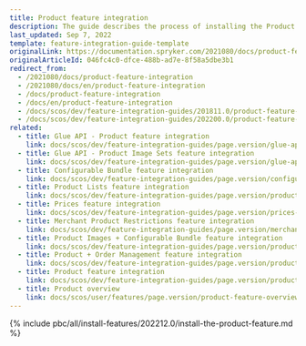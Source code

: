 ```yaml
---
title: Product feature integration
description: The guide describes the process of installing the Product Concrete Search Widget feature in your project.
last_updated: Sep 7, 2022
template: feature-integration-guide-template
originalLink: https://documentation.spryker.com/2021080/docs/product-feature-integration
originalArticleId: 046fc4c0-dfce-488b-ad7e-8f58a5dbe3b1
redirect_from:
  - /2021080/docs/product-feature-integration
  - /2021080/docs/en/product-feature-integration
  - /docs/product-feature-integration
  - /docs/en/product-feature-integration
  - /docs/scos/dev/feature-integration-guides/201811.0/product-feature-integration.html
  - /docs/scos/dev/feature-integration-guides/202200.0/product-feature-integration.html
related:
  - title: Glue API - Product feature integration
    link: docs/scos/dev/feature-integration-guides/page.version/glue-api/glue-api-product-feature-integration.html
  - title: Glue API - Product Image Sets feature integration
    link: docs/scos/dev/feature-integration-guides/page.version/glue-api/glue-api-product-image-sets-feature-integration.html
  - title: Configurable Bundle feature integration
    link: docs/scos/dev/feature-integration-guides/page.version/configurable-bundle-feature-integration.html
  - title: Product Lists feature integration
    link: docs/scos/dev/feature-integration-guides/page.version/product-lists-feature-integration.html
  - title: Prices feature integration
    link: docs/scos/dev/feature-integration-guides/page.version/prices-feature-integration.html
  - title: Merchant Product Restrictions feature integration
    link: docs/scos/dev/feature-integration-guides/page.version/merchant-product-restrictions-feature-integration.html
  - title: Product Images + Configurable Bundle feature integration
    link: docs/scos/dev/feature-integration-guides/page.version/product-images-configurable-bundle-feature-integration.html
  - title: Product + Order Management feature integration
    link: docs/scos/dev/feature-integration-guides/page.version/product-order-management-feature-integration.html
  - title: Product feature integration
    link: docs/scos/dev/feature-integration-guides/page.version/product-feature-integration.html
  - title: Product overview
    link: docs/scos/user/features/page.version/product-feature-overview/product-feature-overview.html
---
```


{% include pbc/all/install-features/202212.0/install-the-product-feature.md %} <!-- To edit, see /_includes/pbc/all/install-features/202212.0/install-the-product-feature.md -->
